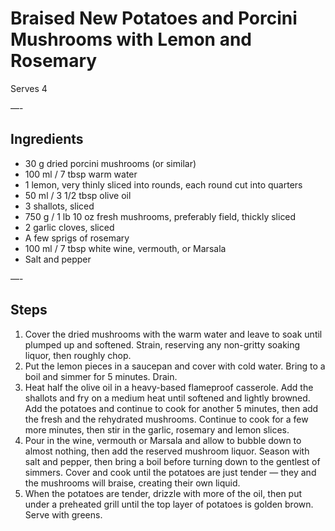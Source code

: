 # Braised New Potatoes and Porcini Mushrooms with Lemon and Rosemary

Serves 4

—-

## Ingredients

* 30 g dried porcini mushrooms (or similar)
* 100 ml / 7 tbsp warm water
* 1 lemon, very thinly sliced into rounds, each round cut into quarters
* 50 ml / 3 1/2 tbsp olive oil
* 3 shallots, sliced
* 750 g / 1 lb 10 oz fresh mushrooms, preferably field, thickly sliced
* 2 garlic cloves, sliced
* A few sprigs of rosemary
* 100 ml / 7 tbsp white wine, vermouth, or Marsala
* Salt and pepper

—-

## Steps

1.  Cover the dried mushrooms with the warm water and leave to soak until plumped up and softened. Strain, reserving any non-gritty soaking liquor, then roughly chop.
2.  Put the lemon pieces in a saucepan and cover with cold water. Bring to a boil and simmer for 5 minutes. Drain.
3.  Heat half the olive oil in a heavy-based flameproof casserole. Add the shallots and fry on a medium heat until softened and lightly browned. Add the potatoes and continue to cook for another 5 minutes, then add the fresh and the rehydrated mushrooms. Continue to cook for a few more minutes, then stir in the garlic, rosemary and lemon slices.
4.  Pour in the wine, vermouth or Marsala and allow to bubble down to almost nothing, then add the reserved mushroom liquor. Season with salt and pepper, then bring a boil before turning down to the gentlest of simmers. Cover and cook until the potatoes are just tender — they and the mushrooms will braise, creating their own liquid.
5.  When the potatoes are tender, drizzle with more of the oil, then put under a preheated grill until the top layer of potatoes is golden brown. Serve with greens.